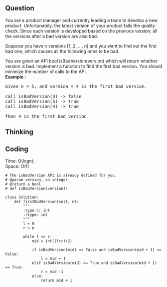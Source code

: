 ## Question
You are a product manager and currently leading a team to develop a new product. Unfortunately, the latest version of your product fails the quality check. Since each version is developed based on the previous version, all the versions after a bad version are also bad.<br>

Suppose you have n versions [1, 2, ..., n] and you want to find out the first bad one, which causes all the following ones to be bad.<br>

You are given an API bool isBadVersion(version) which will return whether version is bad. Implement a function to find the first bad version. You should minimize the number of calls to the API.<br>
**Example :**
<pre>
Given n = 5, and version = 4 is the first bad version.

call isBadVersion(3) -> false
call isBadVersion(5) -> true
call isBadVersion(4) -> true

Then 4 is the first bad version. 
</pre>

## Thinking

## Coding
Time: O(logn); </br>
Space: O(1) 
```python3
# The isBadVersion API is already defined for you.
# @param version, an integer
# @return a bool
# def isBadVersion(version):

class Solution:
    def firstBadVersion(self, n):
        """
        :type n: int
        :rtype: int
        """
        l = 0
        r = n
        
        while l <= r:
            mid = int((l+r)/2)
            
            if isBadVersion(mid) == False and isBadVersion(mid + 1) == False:
                l = mid + 1
            elif isBadVersion(mid) == True and isBadVersion(mid + 1) == True:
                r = mid -1
            else:
                return mid + 1
```

